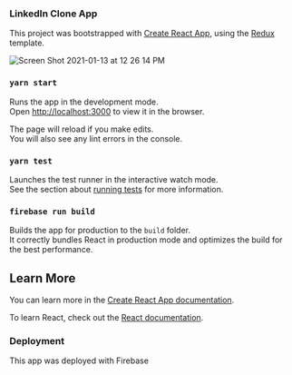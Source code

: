 
### LinkedIn Clone App

This project was bootstrapped with [Create React App](https://github.com/facebook/create-react-app), using the [Redux](https://redux.js.org/) template.

![Screen Shot 2021-01-13 at 12 26 14 PM](https://user-images.githubusercontent.com/59614789/104487074-a4044580-559a-11eb-8d11-afdd338f7e05.png)

### `yarn start`

Runs the app in the development mode.<br />
Open [http://localhost:3000](http://localhost:3000) to view it in the browser.

The page will reload if you make edits.<br />
You will also see any lint errors in the console.

### `yarn test`

Launches the test runner in the interactive watch mode.<br />
See the section about [running tests](https://facebook.github.io/create-react-app/docs/running-tests) for more information.

### `firebase run build`

Builds the app for production to the `build` folder.<br />
It correctly bundles React in production mode and optimizes the build for the best performance.

## Learn More

You can learn more in the [Create React App documentation](https://facebook.github.io/create-react-app/docs/getting-started).

To learn React, check out the [React documentation](https://reactjs.org/).

### Deployment

This app was deployed with Firebase

